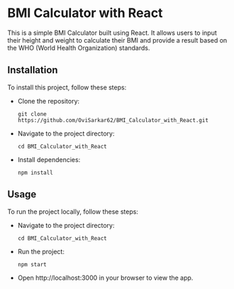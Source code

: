 # BMI Calculator with React

This is a simple BMI Calculator built using React. It allows users to input their height and weight to calculate their BMI and provide a result based on the WHO (World Health Organization) standards.

## Installation

To install this project, follow these steps:

- Clone the repository: 

      git clone https://github.com/OviSarkar62/BMI_Calculator_with_React.git

- Navigate to the project directory: 
 
      cd BMI_Calculator_with_React

- Install dependencies: 

      npm install

## Usage

To run the project locally, follow these steps:

- Navigate to the project directory: 

      cd BMI_Calculator_with_React
        
- Run the project: 

      npm start
        
- Open http://localhost:3000 in your browser to view the app.
